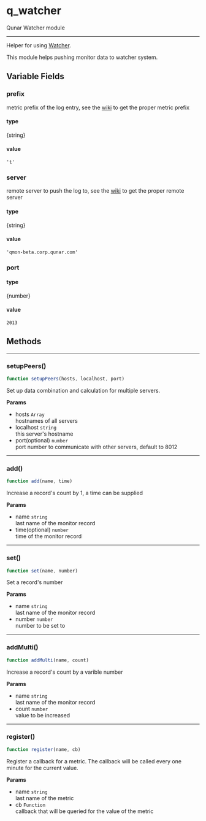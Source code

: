 <!-- @rev 8eb01834051159ba1a54954fa98f93ae 20ae7b -->
# q_watcher

Qunar Watcher module
 

----


 Helper for using [Watcher](http://watcher.corp.qunar.com/).

 This module helps pushing monitor data to watcher system.



## Variable Fields

### prefix

 metric prefix of the log entry, see the [wiki](http://wiki.corp.qunar.com/pages/viewpage.action?pageId=74958076#%E6%95%B0%E6%8D%AE%E6%94%B6%E9%9B%86-Watcher%E6%8C%87%E6%A0%87%E5%91%BD%E5%90%8DOpsWiki%3AWatcher%E6%8C%87%E6%A0%87%E5%91%BD%E5%90%8D)
 to get the proper metric prefix

#### type
{string}
 

#### value
`'t'`


### server

 remote server to push the log to, see the [wiki](http://wiki.corp.qunar.com/pages/viewpage.action?pageId=74958076#%E6%95%B0%E6%8D%AE%E6%94%B6%E9%9B%86-Watcher%E6%8C%87%E6%A0%87%E5%91%BD%E5%90%8DOpsWiki%3AWatcher%E6%8C%87%E6%A0%87%E5%91%BD%E5%90%8D)
 to get the proper remote server

#### type
{string}
 

#### value
`'qmon-beta.corp.qunar.com'`


### port

#### type
{number}

#### value
`2013`



## Methods

------------------------------------------------------------------------
### setupPeers()

```js
function setupPeers(hosts, localhost, port) 
```


 Set up data combination and calculation for multiple servers.


**Params**

  - hosts `Array`
    <br>hostnames of all servers
  - localhost `string`
    <br>this server's hostname
  - port(optional) `number`
    <br>port number to communicate with other servers, default to 8012
 


------------------------------------------------------------------------
### add()

```js
function add(name, time) 
```


 Increase a record's count by 1, a time can be supplied


**Params**

  - name `string`
    <br>last name of the monitor record
  - time(optional) `number`
    <br>time of the monitor record
 


------------------------------------------------------------------------
### set()

```js
function set(name, number) 
```


 Set a record's number


**Params**

  - name `string`
    <br>last name of the monitor record
  - number `number`
    <br>number to be set to
 


------------------------------------------------------------------------
### addMulti()

```js
function addMulti(name, count) 
```


 Increase a record's count by a varible number


**Params**

  - name `string`
    <br>last name of the monitor record
  - count `number`
    <br>value to be increased
 


------------------------------------------------------------------------
### register()

```js
function register(name, cb) 
```


 Register a callback for a metric. The callback will be called every one minute for the current value.


**Params**

  - name `string`
    <br>last name of the metric
  - cb `Function`
    <br>callback that will be queried for the value of the metric
 

